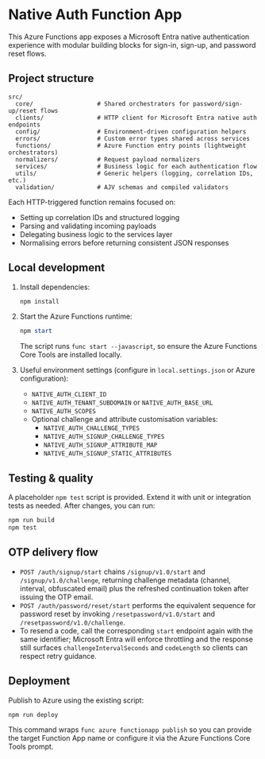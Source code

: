 # Native Auth Function App

This Azure Functions app exposes a Microsoft Entra native authentication experience with modular building blocks for sign-in, sign-up, and password reset flows.

## Project structure

```
src/
  core/                  # Shared orchestrators for password/sign-up/reset flows
  clients/               # HTTP client for Microsoft Entra native auth endpoints
  config/                # Environment-driven configuration helpers
  errors/                # Custom error types shared across services
  functions/             # Azure Function entry points (lightweight orchestrators)
  normalizers/           # Request payload normalizers
  services/              # Business logic for each authentication flow
  utils/                 # Generic helpers (logging, correlation IDs, etc.)
  validation/            # AJV schemas and compiled validators
```

Each HTTP-triggered function remains focused on:

- Setting up correlation IDs and structured logging
- Parsing and validating incoming payloads
- Delegating business logic to the services layer
- Normalising errors before returning consistent JSON responses

## Local development

1. Install dependencies:

   ```powershell
   npm install
   ```

2. Start the Azure Functions runtime:

   ```powershell
   npm start
   ```

   The script runs `func start --javascript`, so ensure the Azure Functions Core Tools are installed locally.

3. Useful environment settings (configure in `local.settings.json` or Azure configuration):

   - `NATIVE_AUTH_CLIENT_ID`
   - `NATIVE_AUTH_TENANT_SUBDOMAIN` or `NATIVE_AUTH_BASE_URL`
   - `NATIVE_AUTH_SCOPES`
   - Optional challenge and attribute customisation variables:
     - `NATIVE_AUTH_CHALLENGE_TYPES`
     - `NATIVE_AUTH_SIGNUP_CHALLENGE_TYPES`
     - `NATIVE_AUTH_SIGNUP_ATTRIBUTE_MAP`
     - `NATIVE_AUTH_SIGNUP_STATIC_ATTRIBUTES`

## Testing & quality

A placeholder `npm test` script is provided. Extend it with unit or integration tests as needed. After changes, you can run:

```powershell
npm run build
npm test
```

## OTP delivery flow

- `POST /auth/signup/start` chains `/signup/v1.0/start` and `/signup/v1.0/challenge`, returning challenge metadata (channel, interval, obfuscated email) plus the refreshed continuation token after issuing the OTP email.
- `POST /auth/password/reset/start` performs the equivalent sequence for password reset by invoking `/resetpassword/v1.0/start` and `/resetpassword/v1.0/challenge`.
- To resend a code, call the corresponding `start` endpoint again with the same identifier; Microsoft Entra will enforce throttling and the response still surfaces `challengeIntervalSeconds` and `codeLength` so clients can respect retry guidance.

## Deployment

Publish to Azure using the existing script:

```powershell
npm run deploy
```

This command wraps `func azure functionapp publish` so you can provide the target Function App name or configure it via the Azure Functions Core Tools prompt.
